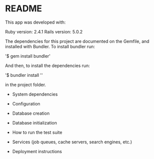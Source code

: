 # README


This app was developed with:

Ruby version: 2.4.1
Rails version: 5.0.2

The dependencies for this project are documented on the Gemfile, and installed with Bundler.
To install bundler run:

'$ gem install bundler'

And then, to install the dependencies run:

'$ bundler install ''

in the project folder.

* System dependencies

* Configuration

* Database creation

* Database initialization

* How to run the test suite

* Services (job queues, cache servers, search engines, etc.)

* Deployment instructions
